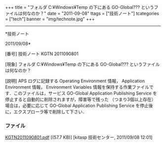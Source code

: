 ﻿+++
title = "フォルダ C:¥Windows¥Temp の下にある GO-Global??? というファイルは何なのか？"
date = "2011-09-08"
ttags = ["技術ノート"]
tcategories = ["tech"]
banner = "img/technote.jpg"
+++

-----------------------------------------------------------------------------------------------------------------------------

*技術ノート

2011/09/08*


[番号]
技術ノート KGTN 2011090801

[現象]
フォルダ C:¥Windows¥Temp の下にある GO-Global???
というファイルは何なのか？

[説明]
APS ログに記録する Operating Environment 情報， Application Environment
情報， Environment Variables
情報を保持する作業ファイルです．このファイルは，サービス GO-Global
Application Publishing Service
を停止すると自動的に削除されますが，障害等で残った （つまり3個以上存在）
場合は，必要に応じて GO-Global Application Publishing Service
を停止後に，エクスプローラ等で削除して下さい．


### ファイル

 
 


[KGTN2011090801.pdf](http://techreport.kitasp.net/attachments/download/626/KGTN2011090801.pdf)
 [(57.7 KB)] [kitasp 技術センター, 2011/09/08
12:01]


 


 

